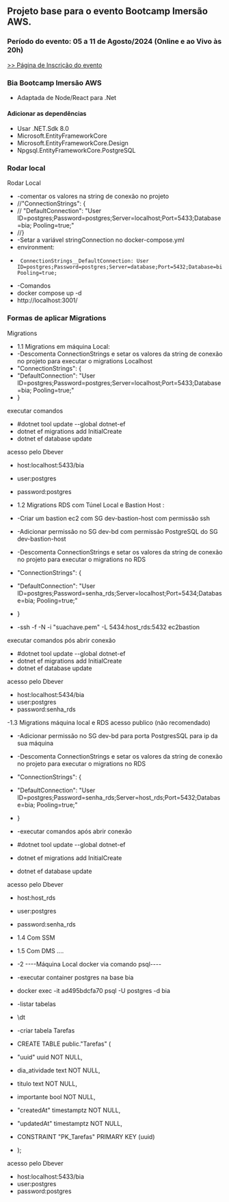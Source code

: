 ﻿## Projeto base para o evento Bootcamp Imersão AWS.

### Período do evento: 05 a 11 de Agosto/2024 (Online e ao Vivo às 20h)

[>> Página de Inscrição do evento](https://org.imersaoaws.com.br/github/readme)

### Bia Bootcamp Imersão AWS 
- Adaptada de Node/React para .Net

#### Adicionar as dependências
- Usar .NET.Sdk 8.0
- Microsoft.EntityFrameworkCore
- Microsoft.EntityFrameworkCore.Design
- Npgsql.EntityFrameworkCore.PostgreSQL

### Rodar local
Rodar Local 
- -comentar os valores na string de  conexão no projeto
- //"ConnectionStrings": {
- // "DefaultConnection": "User ID=postgres;Password=postgres;Server=localhost;Port=5433;Database=bia; Pooling=true;"
- //}
- -Setar a variável stringConnection no docker-compose.yml
- environment:
-      ConnectionStrings__DefaultConnection: User ID=postgres;Password=postgres;Server=database;Port=5432;Database=bia; Pooling=true;
- -Comandos
- docker compose up -d
- http://localhost:3001/

### Formas de aplicar Migrations
Migrations
- 1.1 Migrations em máquina Local:
- -Descomenta ConnectionStrings e setar os valores da string de  conexão no projeto para executar o migrations Localhost
- "ConnectionStrings": {
-    "DefaultConnection": "User ID=postgres;Password=postgres;Server=localhost;Port=5433;Database=bia; Pooling=true;"
-  }

executar comandos  
- #dotnet tool update --global dotnet-ef
- dotnet ef migrations add InitialCreate
- dotnet ef database update

acesso pelo Dbever
- host:localhost:5433/bia
- user:postgres
- password:postgres

- 1.2 Migrations RDS com Túnel Local e Bastion Host :
- -Criar um bastion ec2 com  SG dev-bastion-host com permissão ssh
- -Adicionar permissão no SG dev-bd com permissão PostgreSQL do SG dev-bastion-host
- -Descomenta ConnectionStrings e setar os valores da string de  conexão no projeto para executar o migrations no RDS
- "ConnectionStrings": {
-    "DefaultConnection": "User ID=postgres;Password=senha_rds;Server=localhost;Port=5434;Database=bia; Pooling=true;"
-  }
- -ssh -f -N -i "suachave.pem" -L 5434:host_rds:5432 ec2bastion

executar comandos  pós abrir conexão
- #dotnet tool update --global dotnet-ef
- dotnet ef migrations add InitialCreate
- dotnet ef database update

acesso pelo Dbever
- host:localhost:5434/bia
- user:postgres
- password:senha_rds


-1.3 Migrations máquina local e RDS acesso publico (não recomendado)
- -Adicionar permissão no SG dev-bd  para  porta PostgresSQL para ip da sua máquina
- -Descomenta ConnectionStrings e setar os valores da string de  conexão no projeto para executar o migrations no RDS
- "ConnectionStrings": {
-    "DefaultConnection": "User ID=postgres;Password=senha_rds;Server=host_rds;Port=5432;Database=bia; Pooling=true;"
-  }

- -executar comandos  após abrir conexão
- #dotnet tool update --global dotnet-ef
- dotnet ef migrations add InitialCreate
- dotnet ef database update

acesso pelo Dbever
- host:host_rds
- user:postgres
- password:senha_rds

- 1.4 Com SSM
- 1.5 Com DMS
....

- -2 ----Máquina Local docker via comando psql----
- -executar container postgres na base bia
- docker exec -it ad495bdcfa70 psql -U postgres -d bia

- -listar tabelas
- \dt

- -criar tabela Tarefas
- CREATE TABLE public."Tarefas" (
-	"uuid" uuid NOT NULL,
-	dia_atividade text NOT NULL,
-	titulo text NOT NULL,
-	importante bool NOT NULL,
-	"createdAt" timestamptz NOT NULL,
-	"updatedAt" timestamptz NOT NULL,
-	CONSTRAINT "PK_Tarefas" PRIMARY KEY (uuid)
- );

acesso pelo Dbever
- host:localhost:5433/bia
- user:postgres
- password:postgres

